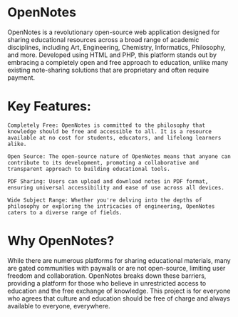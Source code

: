 # OpenNotes
OpenNotes is a revolutionary open-source web application designed for sharing educational resources across a broad range of academic disciplines, including Art, Engineering, Chemistry, Informatics, Philosophy, and more. Developed using HTML and PHP, this platform stands out by embracing a completely open and free approach to education, unlike many existing note-sharing solutions that are proprietary and often require payment.

# Key Features:

    Completely Free: OpenNotes is committed to the philosophy that knowledge should be free and accessible to all. It is a resource available at no cost for students, educators, and lifelong learners alike.

    Open Source: The open-source nature of OpenNotes means that anyone can contribute to its development, promoting a collaborative and transparent approach to building educational tools.

    PDF Sharing: Users can upload and download notes in PDF format, ensuring universal accessibility and ease of use across all devices.

    Wide Subject Range: Whether you're delving into the depths of philosophy or exploring the intricacies of engineering, OpenNotes caters to a diverse range of fields.

# Why OpenNotes?

While there are numerous platforms for sharing educational materials, many are gated communities with paywalls or are not open-source, limiting user freedom and collaboration. OpenNotes breaks down these barriers, providing a platform for those who believe in unrestricted access to education and the free exchange of knowledge. This project is for everyone who agrees that culture and education should be free of charge and always available to everyone, everywhere.
